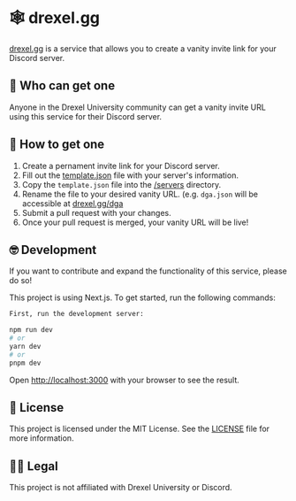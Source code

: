 # 🕸️ drexel.gg
[drexel.gg](https://drexel.gg) is a service that allows you to create a vanity invite link for your Discord server.

## 🤔 Who can get one 
Anyone in the Drexel University community can get a vanity invite URL using this service for their Discord server.

## 🧐 How to get one
1. Create a pernament invite link for your Discord server.
2. Fill out the [template.json](template.json) file with your server's information.
3. Copy the `template.json` file into the [/servers](/servers) directory.
4. Rename the file to your desired vanity URL. (e.g. `dga.json` will be accessible at [drexel.gg/dga](https://drexel.gg/dga)
5. Submit a pull request with your changes.
6. Once your pull request is merged, your vanity URL will be live!

## 🤓 Development
If you want to contribute and expand the functionality of this service, please do so!

This project is using Next.js. To get started, run the following commands:

```bash
First, run the development server:

npm run dev
# or
yarn dev
# or
pnpm dev
```

Open [http://localhost:3000](http://localhost:3000) with your browser to see the result.

## 📝 License
This project is licensed under the MIT License. See the [LICENSE](LICENSE) file for more information.

## 👨‍⚖️ Legal
This project is not affiliated with Drexel University or Discord.

